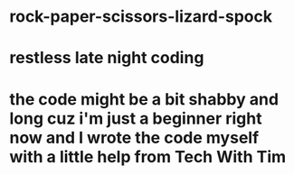 # rock-paper-scissors-lizard-spock
# restless late night coding
# the code might be a bit shabby and long cuz i'm just a beginner right now and I wrote the code myself with a little help from Tech With Tim

